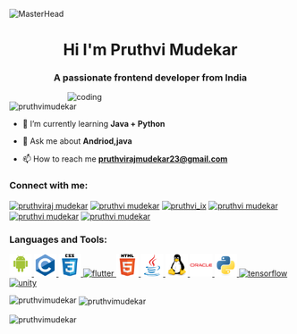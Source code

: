 ![MasterHead](https://1.bp.blogspot.com/-7A4WynwLsMw/XbBpCXG8fHI/AAAAAAAAMt4/uOa1bpLskYgrwGbllhSu2SDj_Mig8SXJQCLcBGAsYHQ/s1600/2000_600px.gif)
<h1 align="center">Hi I'm Pruthvi Mudekar</h1>
<h3 align="center">A passionate frontend developer from India</h3>
<img align="right" src="https://miro.medium.com/v2/resize:fit:1400/1*VMmvImch6VU5pc2VktY1uw.gif" alt="coding " width="400">

<p align="left"> <img src="https://komarev.com/ghpvc/?username=pruthvimudekar&label=Profile%20views&color=0e75b6&style=flat" alt="pruthvimudekar" /> </p>

- 🌱 I’m currently learning **Java + Python**

- 💬 Ask me about **Andriod,java**

- 📫 How to reach me **pruthvirajmudekar23@gmail.com**

<h3 align="left">Connect with me:</h3>
<p align="left">
<a href="https://linkedin.com/in/pruthviraj mudekar" target="blank"><img align="center" src="https://raw.githubusercontent.com/rahuldkjain/github-profile-readme-generator/master/src/images/icons/Social/linked-in-alt.svg" alt="pruthviraj mudekar" height="30" width="40" /></a>
<a href="https://fb.com/pruthvi mudekar" target="blank"><img align="center" src="https://raw.githubusercontent.com/rahuldkjain/github-profile-readme-generator/master/src/images/icons/Social/facebook.svg" alt="pruthvi mudekar" height="30" width="40" /></a>
<a href="https://instagram.com/pruthvi_ix" target="blank"><img align="center" src="https://raw.githubusercontent.com/rahuldkjain/github-profile-readme-generator/master/src/images/icons/Social/instagram.svg" alt="pruthvi_ix" height="30" width="40" /></a>
<a href="https://www.codechef.com/users/pruthvi mudekar" target="blank"><img align="center" src="https://cdn.jsdelivr.net/npm/simple-icons@3.1.0/icons/codechef.svg" alt="pruthvi mudekar" height="30" width="40" /></a>
<a href="https://www.hackerrank.com/pruthvi mudekar" target="blank"><img align="center" src="https://raw.githubusercontent.com/rahuldkjain/github-profile-readme-generator/master/src/images/icons/Social/hackerrank.svg" alt="pruthvi mudekar" height="30" width="40" /></a>
<a href="https://www.leetcode.com/pruthvi mudekar" target="blank"><img align="center" src="https://raw.githubusercontent.com/rahuldkjain/github-profile-readme-generator/master/src/images/icons/Social/leet-code.svg" alt="pruthvi mudekar" height="30" width="40" /></a>
</p>

<h3 align="left">Languages and Tools:</h3>
<p align="left"> <a href="https://developer.android.com" target="_blank" rel="noreferrer"> <img src="https://raw.githubusercontent.com/devicons/devicon/master/icons/android/android-original-wordmark.svg" alt="android" width="40" height="40"/> </a> <a href="https://www.cprogramming.com/" target="_blank" rel="noreferrer"> <img src="https://raw.githubusercontent.com/devicons/devicon/master/icons/c/c-original.svg" alt="c" width="40" height="40"/> </a> <a href="https://www.w3schools.com/css/" target="_blank" rel="noreferrer"> <img src="https://raw.githubusercontent.com/devicons/devicon/master/icons/css3/css3-original-wordmark.svg" alt="css3" width="40" height="40"/> </a> <a href="https://flutter.dev" target="_blank" rel="noreferrer"> <img src="https://www.vectorlogo.zone/logos/flutterio/flutterio-icon.svg" alt="flutter" width="40" height="40"/> </a> <a href="https://www.w3.org/html/" target="_blank" rel="noreferrer"> <img src="https://raw.githubusercontent.com/devicons/devicon/master/icons/html5/html5-original-wordmark.svg" alt="html5" width="40" height="40"/> </a> <a href="https://www.java.com" target="_blank" rel="noreferrer"> <img src="https://raw.githubusercontent.com/devicons/devicon/master/icons/java/java-original.svg" alt="java" width="40" height="40"/> </a> <a href="https://www.linux.org/" target="_blank" rel="noreferrer"> <img src="https://raw.githubusercontent.com/devicons/devicon/master/icons/linux/linux-original.svg" alt="linux" width="40" height="40"/> </a> <a href="https://www.oracle.com/" target="_blank" rel="noreferrer"> <img src="https://raw.githubusercontent.com/devicons/devicon/master/icons/oracle/oracle-original.svg" alt="oracle" width="40" height="40"/> </a> <a href="https://www.python.org" target="_blank" rel="noreferrer"> <img src="https://raw.githubusercontent.com/devicons/devicon/master/icons/python/python-original.svg" alt="python" width="40" height="40"/> </a> <a href="https://www.tensorflow.org" target="_blank" rel="noreferrer"> <img src="https://www.vectorlogo.zone/logos/tensorflow/tensorflow-icon.svg" alt="tensorflow" width="40" height="40"/> </a> <a href="https://unity.com/" target="_blank" rel="noreferrer"> <img src="https://www.vectorlogo.zone/logos/unity3d/unity3d-icon.svg" alt="unity" width="40" height="40"/> </a> </p>

<p><img align="left" src="https://github-readme-stats.vercel.app/api/top-langs?username=pruthvimudekar&show_icons=true&locale=en&layout=compact" alt="pruthvimudekar" /></p>

<p>&nbsp;<img align="center" src="https://github-readme-stats.vercel.app/api?username=pruthvimudekar&show_icons=true&locale=en" alt="pruthvimudekar" /></p>

<p><img align="center" src="https://github-readme-streak-stats.herokuapp.com/?user=pruthvimudekar&" alt="pruthvimudekar" /></p>
